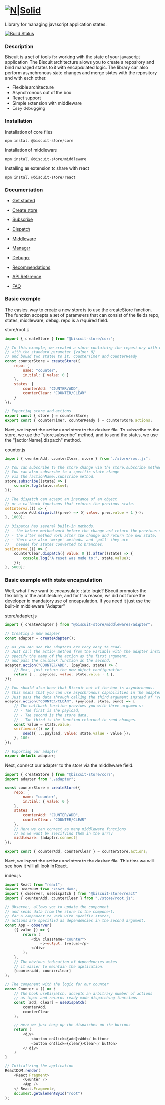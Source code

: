 # [![N|Solid](./docs/assets/logo.png)](https://nodesource.com/products/nsolid)
Library for managing javascript application states.

[![Build Status](https://travis-ci.org/joemccann/dillinger.svg?branch=master)](https://travis-ci.org/joemccann/dillinger)

### Description

Biscuit is a set of tools for working with the state of your javascript application. The Biscuit architecture allows you to create a repository and bind managed states to it with encapsulated logic. The library can also perform asynchronous state changes and merge states with the repository and with each other.

- Flexible architecture
- Asynchronous out of the box
- React support
- Simple extension with middleware
- Easy debugging

### Installation

Installation of core files
``` javascript
npm install @biscuit-store/core
```

Installation of middleware
``` javascript
npm install @biscuit-store/middleware
```

Installing an extension to share with react
``` javascript
npm install @biscuit-store/react
```

### Documentation

- [Get started](./docs/GET_STARTED.md)
- [Create store](https://breakdance.github.io/breakdance/)
- [Subscribe](https://breakdance.github.io/breakdance/)
- [Dispatch](https://breakdance.github.io/breakdance/)
- [Middleware](https://breakdance.github.io/breakdance/)
- [Manager](https://breakdance.github.io/breakdance/)
- [Debuger](https://breakdance.github.io/breakdance/)

- [Recommendations](https://breakdance.github.io/breakdance/)
- [API Reference](https://breakdance.github.io/breakdance/)
- [FAQ](https://breakdance.github.io/breakdance/)

### Basic exemple
The easiest way to create a new store is to use the createStore function. The function accepts a set of parameters that can consist of the fields repo, states, middleware, debug. repo is a required field.

store/root.js
``` javascript
import { createStore } from "@biscuit-store/core";

// In this example, we created a store containing the repository with name "counter"
// with the standard parameter {value: 0}
// and bound two states to it, counterTimer and counterReady
const counterStore = createStore({
    repo: {
        name: "counter",
        initial: { value: 0 }
    },
    states: {
        counterAdd: "COUNTER/ADD",
        counterClear: "COUNTER/CLEAR"
    }
});

// Exporting store and actions
export const { store } = counterStore;
export const { counterTimer, counterReady } = counterStore.actions;

```
Next, we import the actions and store to the desired file. To subscribe to the store, we use the "store.subscribe" method, and to send the status, we use the "[actionName].dispatch" method.

counter.js
``` javascript
import { counterAdd, counterClear, store } from "./store/root.js";

// You can subscribe to the store change via the store.subscribe method. 
// You can also subscribe to a specific state change 
// via the [actionName].subscribe method.
store.subscribe((state) => {
    console.log(state.value);
});

// The dispatch can accept an instance of an object 
// or a callback functions that returns the previous state.
setInterval(() => {
    counterAdd.dispatch((prev) => ({ value: prev.value + 1 }));
}, 1000);

// Dispatch has several built-in methods. 
// - the before method work before the change and return the previous state, 
// - the after method work after the change and return the new state. 
// - There are also "merge" methods. and "pull" they are 
//   needed for states converted to branches.
setInterval(() => {
    counterClear.dispatch({ value: 0 }).after((state) => {
        console.log("A reset was made to:", state.value);
    });
}, 5000);
```
### Basic example with state encapsulation
Well, what if we want to encapsulate state logic? Biscuit promotes the flexibility of the architecture, and for this reason, we did not force the developer to mandatory use of encapsulation. If you need it just use the built-in middleware "Adapter"

store/adapter.js
``` javascript
import { createAdapter } from "@biscuit-store/middlewares/adapter";

// Creating a new adapter
const adapter = createAdapter();

// As you can see the adapters are very easy to read. 
// Just call the action method from the variable with the adapter instance, 
// specify the name of the action as the first argument, 
// and pass the callback function as the second.
adapter.action("COUNTER/ADD", (payload, state) => {
    // Next, just return the new object configuration
    return { ...payload, value: state.value + 1 };
});

// You should also know that Biscuit out of the box is asynchronous. 
// this means that you can use asynchronous capabilities in the adapter.
// Just pass the data through calling the third argument instead of "return".
adapter.action("COUNTER/CLEAR", (payload, state, send) => {
    // The callback function provides you with three arguments:
    // - The first is the payload, 
    // - The second is the store data, 
    // - The third is the function returned to send changes.
    const value = state.value;
    setTimeout(() => {
        send({ ...payload, value: state.value - value });
    }, 100)
});

// Exporting our adapter
export default adapter;
```
Next, connect our adapter to the store via the middleware field.
``` javascript
import { createStore } from "@biscuit-store/core";
import adapter from "./adapter";

const counterStore = createStore({
    repo: {
        name: "counter",
        initial: { value: 0 }
    },
    states: {
        counterAdd: "COUNTER/ADD",
        counterClear: "COUNTER/CLEAR"
    },
    // Here we can connect as many middleware functions
    // as we want by specifying them in the array
    middleware: [adapter.connect]
});

export const { counterAdd, counterClear } = counterStore.actions;

```
Next, we import the actions and store to the desired file. This time we will see how it will all look in React.

index.js
``` javascript
import React from "react";
import ReactDOM from "react-dom";
import { observer, useDispatch } from "@biscuit-store/react";
import { counterAdd, counterClear } from "./store/root.js";

// Observer, allows you to update the component 
// and sends data from the store to the component. 
// for a component to work with specific states, 
// actions are specified as dependencies in the second argument.
const App = observer(
    ({ value }) => {
        return (
            <div className="counter">
                <p>output: {value}</p>
            </div>
        );
    },
    // The obvious indication of dependencies makes 
    // it easier to maintain the application.
    [counterAdd, counterClear]
);

// The component with the logic for our counter
const Counter = () => {
    // The hook useDispatch, accepts an arbitrary number of actions 
    // as input and returns ready-made dispatching functions.
    const [add, clear] = useDispatch(
        counterAdd, 
        counterClear
    );

    // Here we just hang up the dispatches on the buttons
    return (
        <div>
            <button onClick={add}>Add</ button>
            <button onClick={clear}>Clear</ button>
        </ div>
    )
}

// Initializing the application
ReactDOM.render(
    <React.Fragment>
        <Counter />
        <App />
    </ React.Fragment>,
    document.getElementById("root")
);
```
